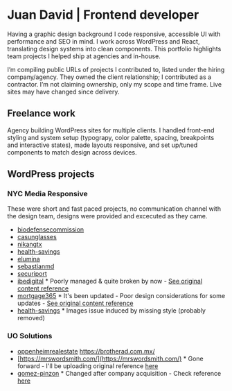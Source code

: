 # Juan David | Frontend developer 

Having a graphic design background I code responsive, accessible UI with performance and SEO in mind. I work across WordPress and React, translating design systems into clean components. This portfolio highlights team projects I helped ship at agencies and in-house.

I’m compiling public URLs of projects I contributed to, listed under the hiring company/agency. They owned the client relationship; I contributed as a contractor. I’m not claiming ownership, only my scope and time frame. Live sites may have changed since delivery.

## Freelance work

Agency building WordPress sites for multiple clients. I handled front-end styling and system setup (typograpy, color palette, spacing, breakpoints and interactive states), made layouts responsive, and set up/tuned components to match design across devices.


## WordPress projects
### NYC Media Responsive

These were short and fast paced projects, no communication channel with the design team, designs were provided and excecuted as they came.

- [biodefensecommission](https://biodefensecommission.org/)
- [casunglasses](https://casunglasses.com/)
- [nikangtx](https://www.nikangtx.com/)
- [health-savings](https://health-savings.com/)
- [elumina](https://elumina.com/)
- [sebastianmd](https://sebastianmd.com/)
- [securiport](https://securiport.com/)
- [ibedigital](https://ibedigital.com/) * Poorly managed & quite broken by now - [See original content reference](references/ref-ibe-homepage-final.jpg)
- [mortgage365](https://mortgage365.com/) * It's been updated - Poor  design considerations for some updates - [See original content reference](references/ref-M365-homepage-final.jpg)
- [health-savings](https://health-savings.com/) * Images issue induced by missing style (probably removed) 

### UO Solutions

- [oppenheimrealestate](https://oppenheimrealestate.com/)
https://brotherad.com.mx/
- [https://mrswordsmith.com/](https://mrswordsmith.com/) * Gone forward - I'll be uploading original reference [here](#)
- [gomez-pinzon](https://gomez-pinzon.com) * Changed after company acquisition - Check reference [here](#)